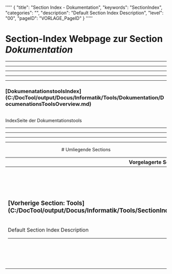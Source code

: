 '''''
{
"title": "Section Index - Dokumentation",
"keywords": "SectionIndex",
"categories": "",
"description": "Default Section Index Description",
"level": "00",
"pageID": "VORLAGE_PageID"
}
'''''


<h1>Section-Index Webpage zur Section <i>Dokumentation</i></h1>

<hr><hr><hr><hr><hr>


<h3>[DokumenatationstoolsIndex](C:/DocTool/output/Docus/Informatik/Tools/Dokumentation/DocumenationsToolsOverview.md)</h3><br>IndexSeite der Dokumentationstools<hr><center><hr><hr><hr> # Umliegende Sections
 </h2><br><table><thead> <tr> <th><center>Vorgelagerte Section</center></th> <th><center>Nachgelagerte Section</center></th></tr></thead><tbody><tr><td><h3>[Vorherige Section: Tools](C:/DocTool/output/Docus/Informatik/Tools/SectionIndex_DocTooloutputDocusInformatikTools.html)</h3><br>Default Section Index Description<hr></td><td><h3>[Nachfolgende Section: Git](C:/DocTool/content///Docus/Informatik/Tools/Dokumentation/Git/SI_Text_SectionIndex_DocToolcontentDocusInformatikToolsDokumentationGit.md)</h3><br>Default Section Index Description<hr><h3>[Nachfolgende Section: VS-Code](C:/DocTool/content///Docus/Informatik/Tools/Dokumentation/VS-Code/SI_Text_SectionIndex_DocToolcontentDocusInformatikToolsDokumentationVS-Code.md)</h3><br>Default Section Index Description<hr></td></tr></tbody></table>